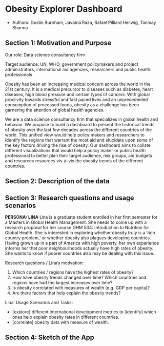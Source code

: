 # Obesity Explorer Dashboard

- Authors: Dustin Burnham, Javairia Raza, Rafael Pilliard Hellwig, Tanmay Sharma

## Section 1: Motivation and Purpose

Our role: Data science consultancy firm
 
Target audience: UN, WHO, government policymakers and project administrators, international aid agencies, researchers and public health professionals
 
Obesity has been an increasing medical concern across the world in the 21st century. It is a medical precursor to diseases such as diabetes, heart diseases, high blood pressure and certain types of cancers. With global proclivity towards stressful and fast paced lives and an unprecedented consumption of processed foods, obesity as a challenge has been garnering the attention of global health agencies.

We are a data science consultancy firm that specializes in global health and behavior. We propose to build a dashboard to present the historical trends of obesity over the last few decades across the different countries of the world. This unified view would help policy makers and researchers to identify the regions that warrant the most aid and elucidate upon some of the key factors driving the rise of obesity. Our dashboard aims to collate different visualizations that would help a policy maker or public health professional to better plan their target audience, risk groups, aid budgets and resources resources vis-à-vis the obesity trends of the different countries.

## Section 2: Description of the data

## Section 3: Research questions and usage scenarios

**PERSONA: LINA**
Lina is a graduate student enrolled in her first semester for a Masters in Global Health Management. She needs to come up with a research proposal for her course GHM 504: Introduction to Nutrition for Global Health. She is interested in exploring whether obesity truly is a ‘rich country problem,’ or whether obesity also plagues developing countries. Having grown up in a part of America with high poverty, her own experience informs her that poor neighbourhoods actually have high rates of obesity. She wants to know if poorer countries also may be dealing with this issue.
 
Research questions / Lina’s motivation:
1. 	Which countries / regions have the highest rates of obesity?
2. 	How have obesity trends changed over time? Which countries and regions have had the largest increases over time?
3. 	Is obesity correlated with measures of wealth (e.g. GDP per capita)?
4. 	Are there factors that help explain the obesity trends?
 
Lina’ Usage Scenarios and Tasks:
- [explore] different international development metrics to [identify] which ones help explain obesity rates in different countries.
- [correlate] obesity data with measure of wealth.

## Section 4: Sketch of the App


